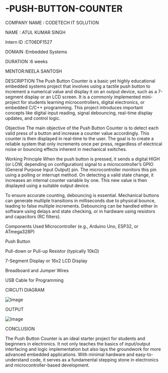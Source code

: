 # -PUSH-BUTTON-COUNTER

COMPANY NAME : CODETECH IT SOLUTION

NAME : ATUL KUMAR SINGH

Intern ID :CT06DF1527

DOMAIN :Embedded Systems

DURATION :6 weeks

MENTOR:NEELA SANTOSH

DESCRIPTION
The Push Button Counter is a basic yet highly educational embedded systems project that involves using a tactile push button to increment a numerical value and display it on an output device, such as a 7-segment display or an LCD screen. It is a commonly implemented mini-project for students learning microcontrollers, digital electronics, or embedded C/C++ programming. This project introduces important concepts like digital input reading, signal debouncing, real-time display updates, and control logic.

Objective
The main objective of the Push Button Counter is to detect each valid press of a button and increase a counter value accordingly. This counter is then displayed in real-time to the user. The goal is to create a reliable system that only increments once per press, regardless of electrical noise or bouncing effects inherent in mechanical switches.

Working Principle
When the push button is pressed, it sends a digital HIGH (or LOW, depending on configuration) signal to a microcontroller’s GPIO (General Purpose Input Output) pin. The microcontroller monitors this pin using a polling or interrupt method. On detecting a valid state change, it increases an internal counter variable by one. This new value is then displayed using a suitable output device.

To ensure accurate counting, debouncing is essential. Mechanical buttons can generate multiple transitions in milliseconds due to physical bounce, leading to false multiple increments. Debouncing can be handled either in software using delays and state checking, or in hardware using resistors and capacitors (RC filters).

Components Used
Microcontroller (e.g., Arduino Uno, ESP32, or ATmega328P)

Push Button

Pull-down or Pull-up Resistor (typically 10kΩ)

7-Segment Display or 16x2 LCD Display

Breadboard and Jumper Wires

USB Cable for Programming

CIRCUTI DIAGRAM

![Image](https://github.com/user-attachments/assets/b07bbec2-25b0-42b9-befa-38fc97763e2c)

OUTPUT 

![Image](https://github.com/user-attachments/assets/e9f4026b-78c8-4f3d-b411-6f23f75a49d1)

CONCLUSION

The Push Button Counter is an ideal starter project for students and beginners in electronics. It not only teaches the basics of input/output interfacing and logic implementation but also lays the groundwork for more advanced embedded applications. With minimal hardware and easy-to-understand code, it serves as a fundamental stepping stone in electronics and microcontroller-based development.
